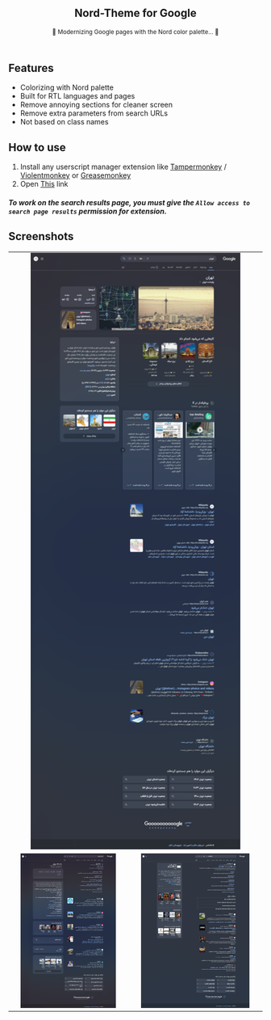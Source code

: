 <div align="center">
    <h2>
        Nord-Theme for Google
    </h2>
    <sup>
        🔵 Modernizing Google pages with the Nord color palette... 🔵
    </sup>
</div>
</br>

## Features

- Colorizing with Nord palette
- Built for RTL languages and pages
- Remove annoying sections for cleaner screen
- Remove extra parameters from search URLs
- Not based on class names

## How to use
1. Install any userscript manager extension like [Tampermonkey](https://chromewebstore.google.com/detail/nbhcbdghjpllgmfilhnhkllmkecfmpld) / [Violentmonkey](https://chromewebstore.google.com/detail/violentmonkey/jinjaccalgkegednnccohejagnlnfdag) or [Greasemonkey](https://addons.mozilla.org/en-US/firefox/addon/greasemonkey)
2. Open [This](https://github.com/amoAR/Nord-Google-V2/raw/main/Nord_Google.user.js) link

##### To work on the search results page, you must give the _`Allow access to search page results`_ permission for extension.

## Screenshots

<table>
    <tbody>
        <tr>
            <td colspan=2 align="center">
                <img width="85%" alt="widgets" src="Screenshots/widgets.png">
            </td>
        </tr>
        <tr>
            <td align="center">
                <img width="85%" alt="complementary" src="Screenshots/complementary.png">
            </td>
            <td align="center">
                <img width="85%" alt="search" src="Screenshots/search.png">
            </td>
        </tr>
    </tbody>
</table>